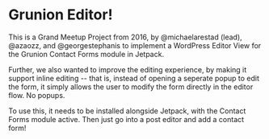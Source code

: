 Grunion Editor!
===============

This is a Grand Meetup Project from 2016, by @michaelarestad (lead), @azaozz, and @georgestephanis to implement a WordPress Editor View for the Grunion Contact Forms module in Jetpack.

Further, we also wanted to improve the editing experience, by making it support inline editing -- that is, instead of opening a seperate popup to edit the form, it simply allows the user to modify the form directly in the editor flow.  No popups.

To use this, it needs to be installed alongside Jetpack, with the Contact Forms module active.  Then just go into a post editor and add a contact form!
